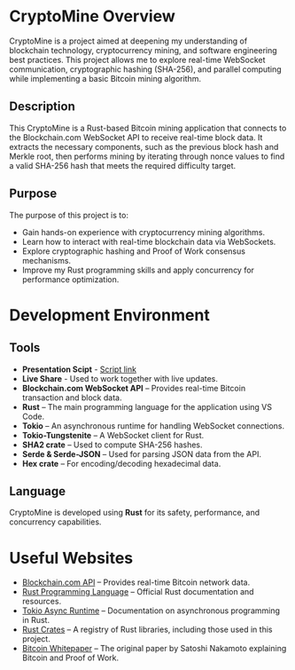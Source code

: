 # CryptoMine Overview
CryptoMine is a project aimed at deepening my understanding of blockchain technology, cryptocurrency mining, and software engineering best practices. This project allows me to explore real-time WebSocket communication, cryptographic hashing (SHA-256), and parallel computing while implementing a basic Bitcoin mining algorithm.

## Description
This CryptoMine is a Rust-based Bitcoin mining application that connects to the Blockchain.com WebSocket API to receive real-time block data. It extracts the necessary components, such as the previous block hash and Merkle root, then performs mining by iterating through nonce values to find a valid SHA-256 hash that meets the required difficulty target.

## Purpose
The purpose of this project is to:
- Gain hands-on experience with cryptocurrency mining algorithms.
- Learn how to interact with real-time blockchain data via WebSockets.
- Explore cryptographic hashing and Proof of Work consensus mechanisms.
- Improve my Rust programming skills and apply concurrency for performance optimization.

# Development Environment

## Tools
- **Presentation Scipt** - [Script link](https://docs.google.com/document/d/1IB-TiJC02yjrdiHLuEEWTivqUQY1u4DY0oFXVIu_Y4M/edit?usp=sharing)
- **Live Share** - Used to work together with live updates.
- **Blockchain.com WebSocket API** – Provides real-time Bitcoin transaction and block data.
- **Rust** – The main programming language for the application using VS Code.
- **Tokio** – An asynchronous runtime for handling WebSocket connections.
- **Tokio-Tungstenite** – A WebSocket client for Rust.
- **SHA2 crate** – Used to compute SHA-256 hashes.
- **Serde & Serde-JSON** – Used for parsing JSON data from the API.
- **Hex crate** – For encoding/decoding hexadecimal data.

## Language
CryptoMine is developed using **Rust** for its safety, performance, and concurrency capabilities.

# Useful Websites
* [Blockchain.com API](https://www.blockchain.com/api) – Provides real-time Bitcoin network data.
* [Rust Programming Language](https://www.rust-lang.org/) – Official Rust documentation and resources.
* [Tokio Async Runtime](https://tokio.rs/) – Documentation on asynchronous programming in Rust.
* [Rust Crates](https://crates.io/) – A registry of Rust libraries, including those used in this project.
* [Bitcoin Whitepaper](https://bitcoin.org/bitcoin.pdf) – The original paper by Satoshi Nakamoto explaining Bitcoin and Proof of Work.
